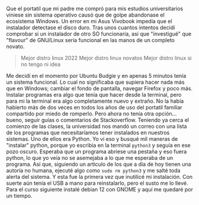 Que el portatil que mi padre me compró para mis estudios universitarios viniese sin sistema operativo causó que de golpe abandonase el ecosistema Windows. Un error en mi Asus Vivobook impedía que el instalador detectase el disco duro. Tras unos cuantos intentos decidí comprobar si un instalador de otro SO funcionaría, así que "investigué" que "flavour" de GNU/Linux sería funcional en las manos de un completo novato. 
> Mejor distro linux 2022
> Mejor distro linux novatos
> Mejor distro linux si no tengo ni idea    

Me decidí en el momento por Ubuntu Budgie y en apenas 5 minutos tenía un sistema funcional. Lo cual no significaba que supiera hacer nada más que en Windows; cambiar el fondo de pantalla, navegar Firefox y poco más. Instalar programas era algo que tenía que hacer desde la terminal, pero para mi la terminal era algo completamente nuevo y extraño. No la había habierto más de dos veces en todos los años de uso del portatil familiar compartido por miedo de romperlo. Pero ahora no tenía otra opción... bueno, seguir guías o comentarios de Stackoverflow. 
Teniendo ya cerca el comienzo de las clases, la universidad nos mandó un correo con una lista de los programas que necesitaríamos tener instalados en nuestros sistemas. Uno de ellos era Python. Yo vi eso y busqué mil maneras de "instalar" python, porque yo escribia en la terminal `python3` y seguía en ese pozo oscuro. Esperaba que un programa abriese una pestaña y eso fuera python, lo que yo veía no se asemejaba a lo que me esperaba de un programa. Así que, siguiendo un articulo de los que a día de hoy tienen una autoría no humana, ejecuté algo como `sudo rm python3` y me salté toda alerta del sistema. Y esta fue la primera vez que inutilicé mi instalación. Con suerte aún tenía el USB a mano para reinstalarlo, pero el susto me lo llevé.
Para el curso siguiente instalé debian 12 con GNOME y aquí me quedaré por un tiempo.
